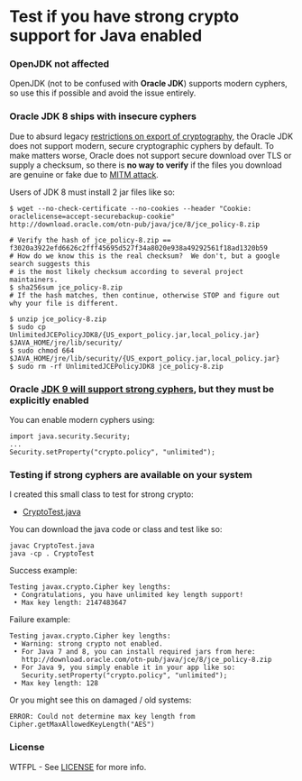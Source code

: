 # Test if you have strong crypto support for Java enabled

### OpenJDK not affected
OpenJDK (not to be confused with **Oracle JDK**) supports modern cyphers, so use this if possible and avoid the issue entirely.

### Oracle JDK 8 ships with insecure cyphers
Due to absurd legacy [restrictions on export of cryptography](https://en.wikipedia.org/wiki/Export_of_cryptography_from_the_United_States), the Oracle JDK does not support modern, secure cryptographic cyphers by default.  To make matters worse, Oracle does not support secure download over TLS or supply a checksum, so there is **no way to verify** if the files you download are genuine or fake due to [MITM attack](https://en.wikipedia.org/wiki/Man-in-the-middle_attack).

Users of JDK 8 must install 2 jar files like so:

    $ wget --no-check-certificate --no-cookies --header "Cookie: oraclelicense=accept-securebackup-cookie" http://download.oracle.com/otn-pub/java/jce/8/jce_policy-8.zip

    # Verify the hash of jce_policy-8.zip == f3020a3922efd6626c2fff45695d527f34a8020e938a49292561f18ad1320b59
    # How do we know this is the real checksum?  We don't, but a google search suggests this
    # is the most likely checksum according to several project maintainers.
    $ sha256sum jce_policy-8.zip
    # If the hash matches, then continue, otherwise STOP and figure out why your file is different.

    $ unzip jce_policy-8.zip
    $ sudo cp UnlimitedJCEPolicyJDK8/{US_export_policy.jar,local_policy.jar} $JAVA_HOME/jre/lib/security/
    $ sudo chmod 664 $JAVA_HOME/jre/lib/security/{US_export_policy.jar,local_policy.jar}
    $ sudo rm -rf UnlimitedJCEPolicyJDK8 jce_policy-8.zip

### Oracle [JDK 9 will support strong cyphers](http://stackoverflow.com/a/39872144/1117929), but they must be explicitly enabled

You can enable modern cyphers using:

    import java.security.Security;
    ...
    Security.setProperty("crypto.policy", "unlimited");

### Testing if strong cyphers are available on your system
I created this small class to test for strong crypto:

* [CryptoTest.java](CryptoTest.java)

You can download the java code or class and test like so:

    javac CryptoTest.java
    java -cp . CryptoTest

Success example:

    Testing javax.crypto.Cipher key lengths:
     • Congratulations, you have unlimited key length support!
     • Max key length: 2147483647

Failure example:

    Testing javax.crypto.Cipher key lengths:
     • Warning: strong crypto not enabled.
     • For Java 7 and 8, you can install required jars from here:
       http://download.oracle.com/otn-pub/java/jce/8/jce_policy-8.zip
     • For Java 9, you simply enable it in your app like so:
       Security.setProperty("crypto.policy", "unlimited");
     • Max key length: 128

Or you might see this on damaged / old systems:

    ERROR: Could not determine max key length from Cipher.getMaxAllowedKeyLength("AES")

### License

WTFPL - See [LICENSE](https://github.com/jonathancross/jc-docs/blob/master/LICENSE) for more info.
